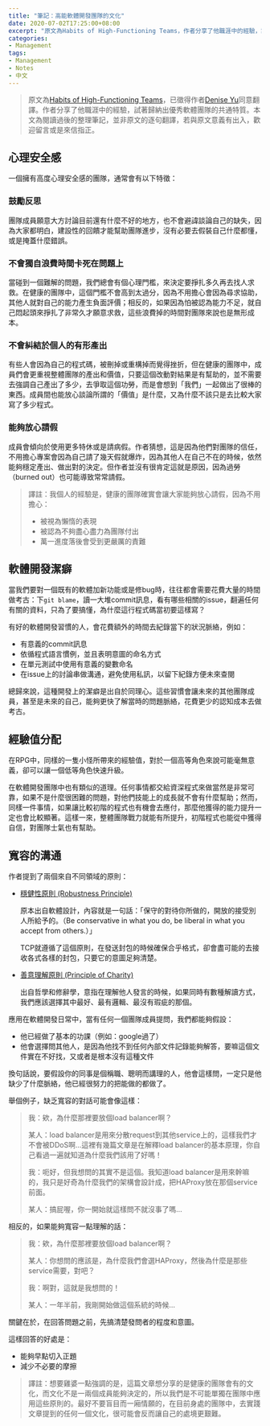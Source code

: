 ```yaml
---
title: "筆記：高能軟體開發團隊的文化"
date: 2020-07-02T17:25:00+08:00
excerpt: "原文為Habits of High-Functioning Teams，作者分享了他職涯中的經驗，試著歸納出優秀軟體團隊的共通特質。本文為閱讀過後的心得筆記。"
categories:
- Management
tags:
- Management
- Notes
- 中文
---
```


> 原文為[Habits of High-Functioning Teams](https://deniseyu.io/2020/05/23/habits-of-high-performing-teams.html)，已徵得作者[Denise Yu](https://deniseyu.io/)同意翻譯。作者分享了他職涯中的經驗，試著歸納出優秀軟體團隊的共通特質。本文為閱讀過後的整理筆記，並非原文的逐句翻譯，若與原文意義有出入，歡迎留言或是來信指正。

## 心理安全感

一個擁有高度心理安全感的團隊，通常會有以下特徵：

### 鼓勵反思

團隊成員願意大方討論目前還有什麼不好的地方，也不會避諱談論自己的缺失，因為大家都明白，建設性的回饋才能幫助團隊進步，沒有必要去假裝自己什麼都懂，或是掩蓋什麼錯誤。

### 不會獨自浪費時間卡死在問題上

當碰到一個難解的問題，我們總會有個心理門檻，來決定要掙扎多久再去找人求救。在健康的團隊中，這個門檻不會高到太過分，因為不用擔心會因為尋求協助，其他人就對自己的能力產生負面評價；相反的，如果因為怕被認為能力不足，就自己悶起頭來掙扎了非常久才願意求救，這些浪費掉的時間對團隊來說也是無形成本。

### 不會糾結於個人的有形產出

有些人會因為自己的程式碼，被刪掉或重構掉而覺得挫折，但在健康的團隊中，成員們會更重視整體團隊的產出和價值，只要這個改動對結果是有幫助的，並不需要去強調自己產出了多少，去爭取這個功勞，而是會想到「我們」一起做出了很棒的東西。成員間也能放心談論所謂的「價值」是什麼，又為什麼不該只是去比較大家寫了多少程式。

### 能夠放心請假

成員會傾向於使用更多特休或是請病假。作者猜想，這是因為他們對團隊的信任，不用擔心專案會因為自己請了幾天假就爆炸，因為其他人在自己不在的時候，依然能夠穩定產出、做出對的決定。但作者並沒有很肯定這就是原因，因為過勞（burned out）也可能導致常常請假。

> 譯註：我個人的經驗是，健康的團隊確實會讓大家能夠放心請假，因為不用擔心：
> - 被視為懶惰的表現
> - 被認為不夠盡心盡力為團隊付出
> - 萬一進度落後會受到更嚴厲的責難

## 軟體開發潔癖

當我們要對一個既有的軟體加新功能或是修bug時，往往都會需要花費大量的時間做考古：下`git blame`，讀一大堆commit訊息，看有哪些相關的issue，翻遍任何有關的資料，只為了要搞懂，為什麼這行程式碼當初要這樣寫？

有好的軟體開發習慣的人，會花費額外的時間去紀錄當下的狀況脈絡，例如：

- 有意義的commit訊息
- 依循程式語言慣例，並且表明意圖的命名方式
- 在單元測試中使用有意義的變數命名
- 在issue上的討論串做溝通，避免使用私訊，以留下紀錄方便未來查閱

總歸來說，這種開發上的潔癖是出自於同理心。這些習慣會讓未來的其他團隊成員，甚至是未來的自己，能夠更快了解當時的問題脈絡，花費更少的認知成本去做考古。

## 經驗值分配

在RPG中，同樣的一隻小怪所帶來的經驗值，對於一個高等角色來說可能毫無意義，卻可以讓一個低等角色快速升級。

在軟體開發團隊中也有類似的道理。任何事情都交給資深程式來做當然是非常可靠，如果不是什麼很困難的問題，對他們技能上的成長就不會有什麼幫助；然而，同樣一件事情，如果讓比較初階的程式也有機會去應付，那麼他獲得的能力提升一定也會比較顯著。這樣一來，整體團隊戰力就能有所提升，初階程式也能從中獲得自信，對團隊士氣也有幫助。

## 寬容的溝通

作者提到了兩個來自不同領域的原則：

- [穩健性原則 (Robustness Principle)](https://en.wikipedia.org/wiki/Robustness_principle)

    原本出自軟體設計，內容就是一句話：「保守的對待你所做的，開放的接受別人所給予的。（Be conservative in what you do, be liberal in what you accept from others.）」

    TCP就遵循了這個原則，在發送封包的時候確保合乎格式，卻會盡可能的去接收各式各樣的封包，只要它的意圖足夠清楚。

- [善意理解原則 (Principle of Charity)](https://effectiviology.com/principle-of-charity/)

    出自哲學和修辭學，意指在理解他人發言的時候，如果同時有數種解讀方式，我們應該選擇其中最好、最有邏輯、最沒有瑕疵的那個。

應用在軟體開發日常中，當有任何一個團隊成員提問，我們都能夠假設：

- 他已經做了基本的功課（例如：google過了）
- 他會選擇問其他人，是因為他找不到任何內部文件記錄能夠解答，要嘛這個文件實在不好找，又或者是根本沒有這種文件

換句話說，要假設你的同事是個稱職、聰明而講理的人，他會這樣問，一定只是他缺少了什麼脈絡，他已經很努力的把能做的都做了。

舉個例子，缺乏寬容的對話可能會像這樣：

> 我：欸，為什麼那裡要放個load balancer啊？  
>
> 某人：load balancer是用來分散request到其他service上的，這樣我們才不會被DDoS啊...這裡有幾篇文章是在解釋load balancer的基本原理，你自己看過一遍就知道為什麼我們該用了好嗎！  
>
> 我：呃好，但我想問的其實不是這個。我知道load balancer是用來幹嘛的，我只是好奇為什麼我們的架構會設計成，把HAProxy放在那個service前面。  
>
> 某人：搞屁喔，你一開始就這樣問不就沒事了嗎...

相反的，如果能夠寬容一點理解的話：

> 我：欸，為什麼那裡要放個load balancer啊？  
>
> 某人：你想問的應該是，為什麼我們會選HAProxy，然後為什麼是那些service需要，對吧？  
> 
> 我：啊對，這就是我想問的！  
> 
> 某人：一年半前，我剛開始做這個系統的時候...

關鍵在於，在回答問題之前，先搞清楚發問者的程度和意圖。

這樣回答的好處是：

- 能夠早點切入正題
- 減少不必要的摩擦

> 譯註：想要雞婆一點強調的是，這篇文章想分享的是健康的團隊會有的文化，而文化不是一兩個成員能夠決定的，所以我們是不可能單獨在團隊中應用這些原則的。最好不要盲目而一廂情願的，在目前身處的團隊中，去實踐文章提到的任何一個文化，很可能會反而讓自己的處境更艱難。